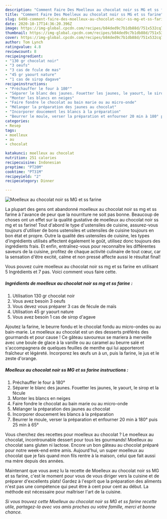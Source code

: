 ```yaml
---
description: "Comment Faire Des Moelleux au chocolat noir ss MG et ss farine"
title: "Comment Faire Des Moelleux au chocolat noir ss MG et ss farine"
slug: 6498-comment-faire-des-moelleux-au-chocolat-noir-ss-mg-et-ss-farine
date: 2020-10-17T14:36:20.396Z
image: https://img-global.cpcdn.com/recipes/b84ded9c7b1db88d/751x532cq70/moelleux-au-chocolat-noir-ss-mg-et-ss-farine-photo-principale-de-la-recette.jpg
thumbnail: https://img-global.cpcdn.com/recipes/b84ded9c7b1db88d/751x532cq70/moelleux-au-chocolat-noir-ss-mg-et-ss-farine-photo-principale-de-la-recette.jpg
cover: https://img-global.cpcdn.com/recipes/b84ded9c7b1db88d/751x532cq70/moelleux-au-chocolat-noir-ss-mg-et-ss-farine-photo-principale-de-la-recette.jpg
author: Tom Lynch
ratingvalue: 4.8
reviewcount: 8
recipeingredient:
- "130 gr chocolat noir"
- "3 oeufs"
- "3 cas de fcule de mas"
- "45 gr yaourt nature"
- "1 cas de sirop dagave"
recipeinstructions:
- "Préchauffer le four à 180°"
- "Séparer le blanc des jaunes. Fouetter les jaunes, le yaourt, le sirop et la fécule"
- "Monter les blancs en neiges"
- "Faire fondre le chocolat au bain marie ou au micro-onde"
- "Mélanger la préparation des jaunes au chocolat"
- "Incorporer doucement les blancs à la préparation"
- "Beurrer le moule, verser la préparation et enfourner 20 min à 180° puis 25 min à 65°"
categories:
- Resep
tags:
- moelleux
- au
- chocolat

katakunci: moelleux au chocolat 
nutrition: 251 calories
recipecuisine: Indonesian
preptime: "PT20M"
cooktime: "PT31M"
recipeyield: "2"
recipecategory: Dinner

---
```



![Moelleux au chocolat noir ss MG et ss farine](https://img-global.cpcdn.com/recipes/b84ded9c7b1db88d/751x532cq70/moelleux-au-chocolat-noir-ss-mg-et-ss-farine-photo-principale-de-la-recette.jpg)

La plupart des gens ont abandonné moelleux au chocolat noir ss mg et ss farine à l'avance de peur que la nourriture ne soit pas bonne. Beaucoup de choses ont un effet sur la qualité gustative de moelleux au chocolat noir ss mg et ss farine! Tout d'abord le type d'ustensiles de cuisine, assurez-vous toujours d'utiliser de bons ustensiles et ustensiles de cuisine toujours en bon état et propre. Outre la qualité des ustensiles de cuisine, les types d'ingrédients utilisés affectent également le goût, utilisez donc toujours des ingrédients frais. Et enfin, entraînez-vous pour reconnaître les différentes saveurs de la cuisine, profitez de chaque activité culinaire de tout cœur, car la sensation d'être excité, calme et non pressé affecte aussi le résultat final!

<!--inarticleads1-->

Vous pouvez cuire moelleux au chocolat noir ss mg et ss farine en utilisant 5 Ingrédients et 7 pas. Voici comment vous faire cette.

##### Ingrédients de moelleux au chocolat noir ss mg et ss farine :

1. Utilisation 130 gr chocolat noir
1. Vous avez besoin 3 oeufs
1. Vous devez vous préparer 3 cas de fécule de maïs
1. Utilisation 45 gr yaourt nature
1. Vous avez besoin 1 cas de sirop d&#39;agave


Ajoutez la farine, le beurre fondu et le chocolat fondu au micro-ondes ou au bain-marie. Le moelleux au chocolat est un des desserts préférés des gourmands et pour cause ! Ce gâteau savoureux se mariera à merveille avec une boule de glace à la vanille ou au caramel au beurre salé et s&#39;accompagnera de quelques feuilles de menthe qui lui apporteront fraîcheur et légèreté. Incorporez les œufs un à un, puis la farine, le jus et le zeste d&#39;orange. 

<!--inarticleads2-->

##### Moelleux au chocolat noir ss MG et ss farine instructions :

1. Préchauffer le four à 180°
1. Séparer le blanc des jaunes. Fouetter les jaunes, le yaourt, le sirop et la fécule
1. Monter les blancs en neiges
1. Faire fondre le chocolat au bain marie ou au micro-onde
1. Mélanger la préparation des jaunes au chocolat
1. Incorporer doucement les blancs à la préparation
1. Beurrer le moule, verser la préparation et enfourner 20 min à 180° puis 25 min à 65°


Vous cherchez des recettes pour moelleux au chocolat ? Le moelleux au chocolat, incontrounable dessert pour tous les gourmands! Moelleux au chocolat sans gluten ni lactose. Encore un bon gâteau au chocolat préparé pour notre week-end entre amis. Aujourd&#39;hui, un super moelleux au chocolat que je fais quand mon fils rentre à la maison, celui que fait aussi ma mère depuis des années. 

<!--inarticleads1-->

<p>
Maintenant que vous avez lu la recette de Moelleux au chocolat noir ss MG et ss farine, c'est le moment pour vous de vous diriger vers la cuisine et de préparer d'excellents plats! Gardez à l'esprit que la préparation des aliments n'est pas une compétence qui peut être à cent pour cent au début. La méthode est nécessaire pour maîtriser l'art de la cuisine.
</p>

<p>
<i>Si vous trouvez cette Moelleux au chocolat noir ss MG et ss farine recette utile, partagez-la avec vos amis proches ou votre famille, merci et bonne chance.</i>
</p>

